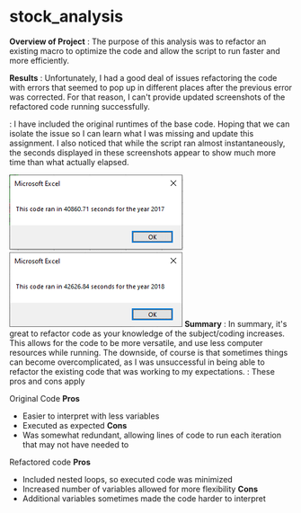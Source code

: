 # stock_analysis

**Overview of Project**
: The purpose of this analysis was to refactor an existing macro to optimize the code and allow the script to run faster and more efficiently.

**Results**
: Unfortunately, I had a good deal of issues refactoring the code with errors that seemed to pop up in different places after the previous error was corrected. For that reason, I can't provide updated screenshots of the refactored code running successfully. 

: I have included the original runtimes of the base code. Hoping that we can isolate the issue so I can learn what I was missing and update this assignment. I also noticed that while the script ran almost instantaneously, the seconds displayed in these screenshots appear to show much more time than what actually elapsed.

![2017](https://github.com/ozzirk/stock_analysis/blob/main/VBA_Challenge_2017.png?raw=true)
![2018](https://github.com/ozzirk/stock_analysis/blob/main/VBA_Challenge_2018.png?raw=true)
**Summary**
: In summary, it's great to refactor code as your knowledge of the subject/coding increases. This allows for the code to be more versatile, and use less computer resources while running. The downside, of course is that sometimes things can become overcomplicated, as I was unsuccessful in being able to refactor the existing code that was working to my expectations.
: These pros and cons apply 

Original Code
 **Pros**
 - Easier to interpret with less variables
 - Executed as expected
**Cons**
 - Was somewhat redundant, allowing lines of code to run each iteration that may not have needed to

Refactored code
**Pros**

 - Included nested loops, so executed code was minimized
 - Increased number of variables allowed for more flexibility
**Cons**
 - Additional variables sometimes made the code harder to interpret
